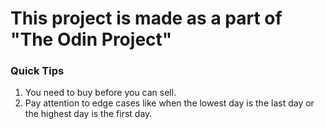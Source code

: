 # This project is made as a part of "The Odin Project"

### Quick Tips
1. You need to buy before you can sell. <br />
2. Pay attention to edge cases like when the lowest day is the last day or the highest day is the first day.